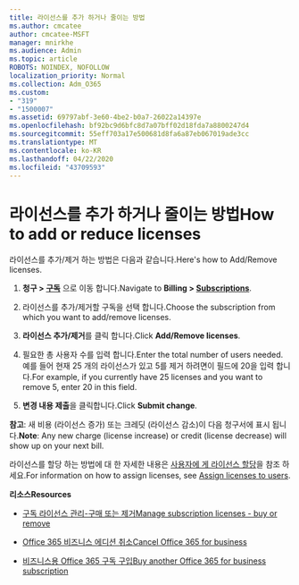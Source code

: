 ```yaml
---
title: 라이선스를 추가 하거나 줄이는 방법
ms.author: cmcatee
author: cmcatee-MSFT
manager: mnirkhe
ms.audience: Admin
ms.topic: article
ROBOTS: NOINDEX, NOFOLLOW
localization_priority: Normal
ms.collection: Adm_O365
ms.custom:
- "319"
- "1500007"
ms.assetid: 69797abf-3e60-4be2-b0a7-26022a14397e
ms.openlocfilehash: bf92bc9d6bfc8d7a07bff02d18fda7a8800247d4
ms.sourcegitcommit: 55eff703a17e500681d8fa6a87eb067019ade3cc
ms.translationtype: MT
ms.contentlocale: ko-KR
ms.lasthandoff: 04/22/2020
ms.locfileid: "43709593"
---
```

# <a name="how-to-add-or-reduce-licenses"></a><span data-ttu-id="9e841-102">라이선스를 추가 하거나 줄이는 방법</span><span class="sxs-lookup"><span data-stu-id="9e841-102">How to add or reduce licenses</span></span>

<span data-ttu-id="9e841-103">라이선스를 추가/제거 하는 방법은 다음과 같습니다.</span><span class="sxs-lookup"><span data-stu-id="9e841-103">Here's how to Add/Remove licenses.</span></span>
  
1. <span data-ttu-id="9e841-104">**청구 > [구독](https://portal.office.com/adminportal/home#/subscriptions)** 으로 이동 합니다.</span><span class="sxs-lookup"><span data-stu-id="9e841-104">Navigate to **Billing > [Subscriptions](https://portal.office.com/adminportal/home#/subscriptions)**.</span></span>

2. <span data-ttu-id="9e841-105">라이선스를 추가/제거할 구독을 선택 합니다.</span><span class="sxs-lookup"><span data-stu-id="9e841-105">Choose the subscription from which you want to add/remove licenses.</span></span>

3. <span data-ttu-id="9e841-106">**라이선스 추가/제거**를 클릭 합니다.</span><span class="sxs-lookup"><span data-stu-id="9e841-106">Click **Add/Remove licenses**.</span></span>

4. <span data-ttu-id="9e841-107">필요한 총 사용자 수를 입력 합니다.</span><span class="sxs-lookup"><span data-stu-id="9e841-107">Enter the total number of users needed.</span></span> <span data-ttu-id="9e841-108">예를 들어 현재 25 개의 라이선스가 있고 5를 제거 하려면이 필드에 20을 입력 합니다.</span><span class="sxs-lookup"><span data-stu-id="9e841-108">For example, if you currently have 25 licenses and you want to remove 5, enter 20 in this field.</span></span>

5. <span data-ttu-id="9e841-109">**변경 내용 제출**을 클릭합니다.</span><span class="sxs-lookup"><span data-stu-id="9e841-109">Click **Submit change**.</span></span>

<span data-ttu-id="9e841-110">**참고**: 새 비용 (라이선스 증가) 또는 크레딧 (라이선스 감소)이 다음 청구서에 표시 됩니다.</span><span class="sxs-lookup"><span data-stu-id="9e841-110">**Note**: Any new charge (license increase) or credit (license decrease) will show up on your next bill.</span></span>

<span data-ttu-id="9e841-111">라이선스를 할당 하는 방법에 대 한 자세한 내용은 [사용자에 게 라이선스 할당](https://docs.microsoft.com/microsoft-365/admin/manage/assign-licenses-to-users)을 참조 하세요.</span><span class="sxs-lookup"><span data-stu-id="9e841-111">For information on how to assign licenses, see [Assign licenses to users](https://docs.microsoft.com/microsoft-365/admin/manage/assign-licenses-to-users).</span></span>

 <span data-ttu-id="9e841-112">**리소스**</span><span class="sxs-lookup"><span data-stu-id="9e841-112">**Resources**</span></span>
  
- [<span data-ttu-id="9e841-113">구독 라이선스 관리-구매 또는 제거</span><span class="sxs-lookup"><span data-stu-id="9e841-113">Manage subscription licenses - buy or remove</span></span>](https://docs.microsoft.com/microsoft-365/commerce/licenses/buy-licenses)

- [<span data-ttu-id="9e841-114">Office 365 비즈니스 에디션 취소</span><span class="sxs-lookup"><span data-stu-id="9e841-114">Cancel Office 365 for business</span></span>](https://support.office.com/article/Cancel-Office-365-for-business-b1bc0bef-4608-4601-813a-cdd9f746709a)

- [<span data-ttu-id="9e841-115">비즈니스용 Office 365 구독 구입</span><span class="sxs-lookup"><span data-stu-id="9e841-115">Buy another Office 365 for business subscription</span></span>](https://support.office.com/article/Buy-another-Office-365-for-business-subscription-fab3b86c-3359-4042-8692-5d4dc7550b7c)
